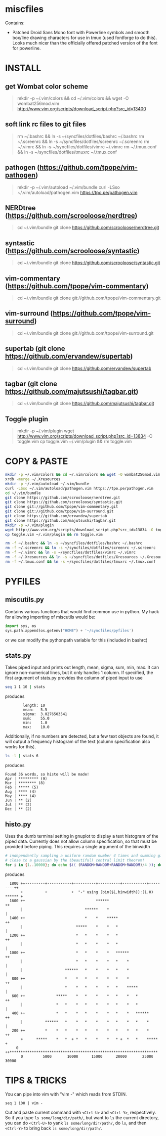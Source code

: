 # miscfiles
Contains:
* Patched Droid Sans Mono font with Powerline symbols and smooth box/line drawing characters for use in tmux (used fontforge to do this). Looks much nicer than the officially offered patched version of the font for powerline.

# INSTALL

## get Wombat color scheme
> mkdir -p ~/.vim/colors && cd ~/.vim/colors && wget -O wombat256mod.vim http://www.vim.org/scripts/download_script.php?src_id=13400

## soft link rc files to git files
> rm ~/.bashrc && ln -s ~/syncfiles/dotfiles/bashrc ~/.bashrc
> rm ~/.screenrc && ln -s ~/syncfiles/dotfiles/screenrc ~/.screenrc
> rm ~/.vimrc && ln -s ~/syncfiles/dotfiles/vimrc ~/.vimrc
> rm ~/.tmux.conf && ln -s ~/syncfiles/dotfiles/tmuxrc ~/.tmux.conf

## pathogen (https://github.com/tpope/vim-pathogen)
> mkdir -p ~/.vim/autoload ~/.vim/bundle
> curl -LSso ~/.vim/autoload/pathogen.vim https://tpo.pe/pathogen.vim

## NERDtree (https://github.com/scrooloose/nerdtree)
> cd ~/.vim/bundle
> git clone https://github.com/scrooloose/nerdtree.git

## syntastic (https://github.com/scrooloose/syntastic)
> cd ~/.vim/bundle
> git clone https://github.com/scrooloose/syntastic.git

## vim-commentary (https://github.com/tpope/vim-commentary)
> cd ~/.vim/bundle
> git clone git://github.com/tpope/vim-commentary.git

## vim-surround (https://github.com/tpope/vim-surround)
> cd ~/.vim/bundle
> git clone git://github.com/tpope/vim-surround.git

## supertab (git clone https://github.com/ervandew/supertab)
> cd ~/.vim/bundle
> git clone https://github.com/ervandew/supertab

## tagbar (git clone https://github.com/majutsushi/tagbar.git)
> cd ~/.vim/bundle
> git clone https://github.com/majutsushi/tagbar.git



## Toggle plugin
> mkdir -p ~/.vim/plugin
> wget http://www.vim.org/scripts/download_script.php?src_id=13834 -O toggle.vim
> cp toggle.vim ~/.vim/plugin && rm toggle.vim

# COPY & PASTE
``` bash
mkdir -p ~/.vim/colors && cd ~/.vim/colors && wget -O wombat256mod.vim http://www.vim.org/scripts/download_script.php?src_id=13400
xrdb -merge ~/.Xresources
mkdir -p ~/.vim/autoload ~/.vim/bundle
curl -LSso ~/.vim/autoload/pathogen.vim https://tpo.pe/pathogen.vim
cd ~/.vim/bundle
git clone https://github.com/scrooloose/nerdtree.git
git clone https://github.com/scrooloose/syntastic.git
git clone git://github.com/tpope/vim-commentary.git
git clone git://github.com/tpope/vim-surround.git
git clone https://github.com/ervandew/supertab
git clone https://github.com/majutsushi/tagbar.git
mkdir -p ~/.vim/plugin
wget http://www.vim.org/scripts/download_script.php?src_id=13834 -O toggle.vim
cp toggle.vim ~/.vim/plugin && rm toggle.vim

rm -f ~/.bashrc && ln -s ~/syncfiles/dotfiles/bashrc ~/.bashrc
rm -f ~/.screenrc && ln -s ~/syncfiles/dotfiles/screenrc ~/.screenrc
rm -f ~/.vimrc && ln -s ~/syncfiles/dotfiles/vimrc ~/.vimrc
rm -f ~/.Xresources && ln -s ~/syncfiles/dotfiles/Xresources ~/.Xresources
rm -f ~/.tmux.conf && ln -s ~/syncfiles/dotfiles/tmuxrc ~/.tmux.conf
```

# PYFILES
## miscutils.py
Contains various functions that would find common use in python. My hack for allowing importing of miscutils would be:
``` python
import sys, os
sys.path.append(os.getenv("HOME") + '~/syncfiles/pyfiles')
```
or we can modify the pythonpath variable for this (included in bashrc)

## stats.py
Takes piped input and prints out length, mean, sigma, sum, min, max. It can ignore non-numerical lines, but it only handles 1 column. If specified, the first argument of stats.py provides the column of piped input to use
``` bash
seq 1 1 10 | stats
```
produces
```
        length: 10
        mean:   5.5
        sigma:  3.0276503541
        sum:    55.0
        min:    1.0
        max:    10.0
```
Additionally, if no numbers are detected, but a few text objects are found, it will output a frequency histogram of the text (column specification also works for this).
``` bash
ls -l | stats 6
```
produces
```
Found 36 words, so histo will be made!
Apr | ********* (9)
Mar | ******** (8)
Feb | ***** (5)
Aug | **** (4)
May | **** (4)
Jun | ** (2)
Jul | ** (2)
Dec | ** (2)
```

## histo.py
Uses the dumb terminal setting in gnuplot to display a text histogram of the piped data. Currently does not allow column specification, so that must be provided before piping. This requires a single argument of the binwidth

``` bash
# independently sampling a uniform random number 4 times and summing gives something 
# close to a gaussian by the (beautiful) central limit theorem!
for i in {1..10000}; do echo $(( (RANDOM+RANDOM+RANDOM+RANDOM)/4 )); done | histo 2000
```
produces
```
  1800 ++---------+-----------+----------+----------+-----------+---------++
       +          +           +  "-" using (bin($1,binwidth)):(1.0) ****** +
  1600 ++                                ******                           ++
       |                            ******    *                            |
  1400 ++                           *    *    *****                       ++
       |                        *****    *    *   *                        |
  1200 ++                       *   *    *    *   *                       ++
       |                        *   *    *    *   *                        |
  1000 ++                       *   *    *    *   ******                  ++
       |                        *   *    *    *   *    *                   |
       |                   ******   *    *    *   *    *                   |
   800 ++                  *    *   *    *    *   *    *                  ++
       |                   *    *   *    *    *   *    *****               |
   600 ++              *****    *   *    *    *   *    *   *              ++
       |               *   *    *   *    *    *   *    *   *               |
   400 ++              *   *    *   *    *    *   *    *   ******         ++
       |          ******   *    *   *    *    *   *    *   *    *          |
   200 ++         *    *   *    *   *    *    *   *    *   *    *         ++
       +      *****    *   *  + *   *    *    *   * +  *   *    *****      +
     0 ++*******************************************************************
       0         5000       10000      15000      20000       25000      30000
```

# TIPS & TRICKS
You can pipe into vim with "vim -" which reads from STDIN.
```
seq 1 100 | vim -
```

Cut and paste current command with `<Ctrl-U>` and `<Ctrl-Y>`, respectively. So if you type `ls some/long/dir/path/`, but want to `ls` the current directory, you can do `<Ctrl-U>` to yank `ls some/long/dir/path/`, do `ls`, and then `<Ctrl-Y>` to bring back `ls some/long/dir/path/`.
